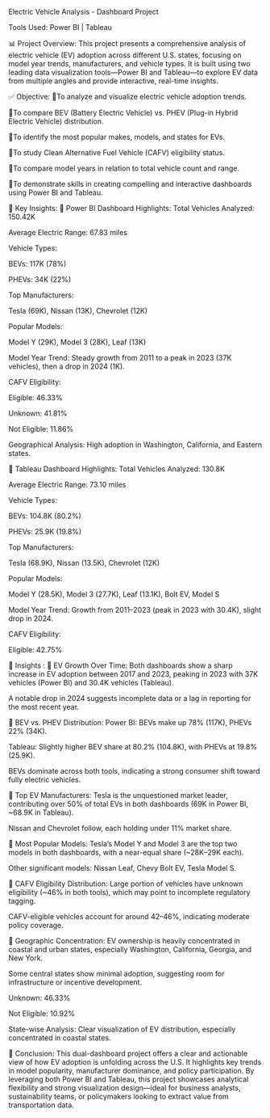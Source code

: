 Electric Vehicle Analysis - Dashboard Project


Tools Used: Power BI | Tableau

📊 Project Overview:
This project presents a comprehensive analysis of electric vehicle (EV) adoption across different U.S. states, focusing on model year trends, manufacturers, and vehicle types. It is built using two leading data visualization tools—Power BI and Tableau—to explore EV data from multiple angles and provide interactive, real-time insights.

✅ Objective:
🔹To analyze and visualize electric vehicle adoption trends.

🔹To compare BEV (Battery Electric Vehicle) vs. PHEV (Plug-in Hybrid Electric Vehicle) distribution.

🔹To identify the most popular makes, models, and states for EVs.

🔹To study Clean Alternative Fuel Vehicle (CAFV) eligibility status.

🔹To compare model years in relation to total vehicle count and range.

🔹To demonstrate skills in creating compelling and interactive dashboards using Power BI and Tableau.

📌 Key Insights:
🔹 Power BI Dashboard Highlights:
Total Vehicles Analyzed: 150.42K

Average Electric Range: 67.83 miles

Vehicle Types:

BEVs: 117K (78%)

PHEVs: 34K (22%)

Top Manufacturers:

Tesla (69K), Nissan (13K), Chevrolet (12K)

Popular Models:

Model Y (29K), Model 3 (28K), Leaf (13K)

Model Year Trend: Steady growth from 2011 to a peak in 2023 (37K vehicles), then a drop in 2024 (1K).

CAFV Eligibility:

Eligible: 46.33%

Unknown: 41.81%

Not Eligible: 11.86%

Geographical Analysis: High adoption in Washington, California, and Eastern states.

🔹 Tableau Dashboard Highlights:
Total Vehicles Analyzed: 130.8K

Average Electric Range: 73.10 miles

Vehicle Types:

BEVs: 104.8K (80.2%)

PHEVs: 25.9K (19.8%)

Top Manufacturers:

Tesla (68.9K), Nissan (13.5K), Chevrolet (12K)

Popular Models:

Model Y (28.5K), Model 3 (27.7K), Leaf (13.1K), Bolt EV, Model S

Model Year Trend: Growth from 2011–2023 (peak in 2023 with 30.4K), slight drop in 2024.

CAFV Eligibility:

Eligible: 42.75%

📌 Insights :
🔹 EV Growth Over Time:
Both dashboards show a sharp increase in EV adoption between 2017 and 2023, peaking in 2023 with 37K vehicles (Power BI) and 30.4K vehicles (Tableau).

A notable drop in 2024 suggests incomplete data or a lag in reporting for the most recent year.

🔹 BEV vs. PHEV Distribution:
Power BI: BEVs make up 78% (117K), PHEVs 22% (34K).

Tableau: Slightly higher BEV share at 80.2% (104.8K), with PHEVs at 19.8% (25.9K).

BEVs dominate across both tools, indicating a strong consumer shift toward fully electric vehicles.

🔹 Top EV Manufacturers:
Tesla is the unquestioned market leader, contributing over 50% of total EVs in both dashboards (69K in Power BI, ~68.9K in Tableau).

Nissan and Chevrolet follow, each holding under 11% market share.

🔹 Most Popular Models:
Tesla’s Model Y and Model 3 are the top two models in both dashboards, with a near-equal share (~28K–29K each).

Other significant models: Nissan Leaf, Chevy Bolt EV, Tesla Model S.

🔹 CAFV Eligibility Distribution:
Large portion of vehicles have unknown eligibility (~46% in both tools), which may point to incomplete regulatory tagging.

CAFV-eligible vehicles account for around 42–46%, indicating moderate policy coverage.

🔹 Geographic Concentration:
EV ownership is heavily concentrated in coastal and urban states, especially Washington, California, Georgia, and New York.

Some central states show minimal adoption, suggesting room for infrastructure or incentive development.

Unknown: 46.33%

Not Eligible: 10.92%

State-wise Analysis: Clear visualization of EV distribution, especially concentrated in coastal states.

🚀 Conclusion:
This dual-dashboard project offers a clear and actionable view of how EV adoption is unfolding across the U.S. It highlights key trends in model popularity, manufacturer dominance, and policy participation. By leveraging both Power BI and Tableau, this project showcases analytical flexibility and strong visualization design—ideal for business analysts, sustainability teams, or policymakers looking to extract value from transportation data.
